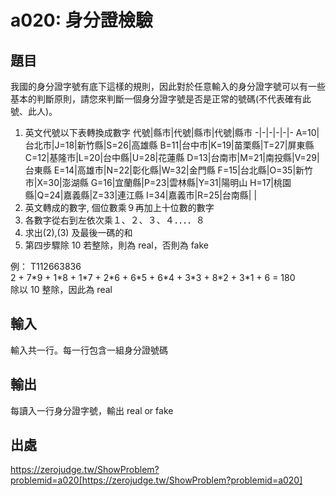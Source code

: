 # a020: 身分證檢驗

## 題目

我國的身分證字號有底下這樣的規則，因此對於任意輸入的身分證字號可以有一些基本的判斷原則，請您來判斷一個身分證字號是否是正常的號碼(不代表確有此號、此人)。

1. 英文代號以下表轉換成數字
   代號|縣市|代號|縣市|代號|縣市
   -|-|-|-|-|-
   A=10|台北市|J=18|新竹縣|S=26|高雄縣
   B=11|台中市|K=19|苗栗縣|T=27|屏東縣
   C=12|基隆市|L=20|台中縣|U=28|花蓮縣
   D=13|台南市|M=21|南投縣|V=29|台東縣
   E=14|高雄市|N=22|彰化縣|W=32|金門縣
   F=15|台北縣|O=35|新竹市|X=30|澎湖縣
   G=16|宜蘭縣|P=23|雲林縣|Y=31|陽明山
   H=17|桃園縣|Q=24|嘉義縣|Z=33|連江縣
   I=34|嘉義市|R=25|台南縣| |
2. 英文轉成的數字, 個位數乘９再加上十位數的數字
3. 各數字從右到左依次乘１、２、３、４．．．．８
4. 求出(2),(3) 及最後一碼的和
5. 第四步驟除 10 若整除，則為 real，否則為 fake

例： T112663836  
2 + 7\*9 + 1\*8 + 1\*7 + 2\*6 + 6\*5 + 6\*4 + 3\*3 + 8\*2 + 3\*1 + 6 = 180  
除以 10 整除，因此為 real

## 輸入

輸入共一行。每一行包含一組身分證號碼

## 輸出

每讀入一行身分證字號，輸出 real or fake

## 出處

https://zerojudge.tw/ShowProblem?problemid=a020[https://zerojudge.tw/ShowProblem?problemid=a020]
